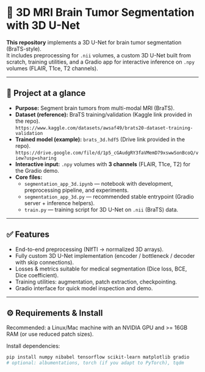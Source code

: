 # 🧠 3D MRI Brain Tumor Segmentation with 3D U-Net

**This repository** implements a 3D U-Net for brain tumor segmentation (BraTS-style).  
It includes preprocessing for `.nii` volumes, a custom 3D U-Net built from scratch, training utilities, and a Gradio app for interactive inference on `.npy` volumes (FLAIR, T1ce, T2 channels).

---

## 🔎 Project at a glance

- **Purpose:** Segment brain tumors from multi-modal MRI (BraTS).  
- **Dataset (reference):** BraTS training/validation (Kaggle link provided in the repo).  
  `https://www.kaggle.com/datasets/awsaf49/brats20-dataset-training-validation`  
- **Trained model (example):** `brats_3d.hdf5` (Drive link provided in the repo).  
  `https://drive.google.com/file/d/1p5_cGAudgRY3faVMemD79xswwSonBcoQ/view?usp=sharing`  
- **Interactive input:** `.npy` volumes with **3 channels** (FLAIR, T1ce, T2) for the Gradio demo.  
- **Core files:**
  - `segmentation_app_3d.ipynb` — notebook with development, preprocessing pipeline, and experiments.
  - `segmentation_app_3d.py` — recommended stable entrypoint (Gradio server + inference helpers).
  - `train.py` — training script for 3D U-Net on `.nii` (BraTS) data.

---

## ✅ Features

- End-to-end preprocessing (NIfTI → normalized 3D arrays).
- Fully custom 3D U-Net implementation (encoder / bottleneck / decoder with skip connections).
- Losses & metrics suitable for medical segmentation (Dice loss, BCE, Dice coefficient).
- Training utilities: augmentation, patch extraction, checkpointing.
- Gradio interface for quick model inspection and demo.

---

## ⚙️ Requirements & Install

Recommended: a Linux/Mac machine with an NVIDIA GPU and >= 16GB RAM (or use reduced patch sizes).

Install dependencies:

```bash
pip install numpy nibabel tensorflow scikit-learn matplotlib gradio
# optional: albumentations, torch (if you adapt to PyTorch), tqdm
